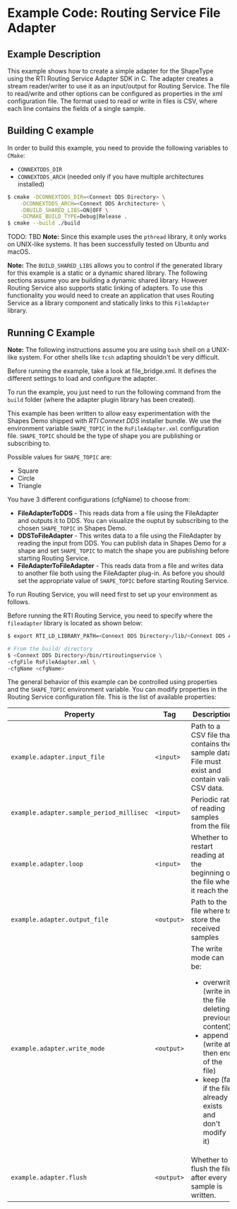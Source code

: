 # Example Code: Routing Service File Adapter

## Example Description
This example shows how to create a simple adapter for the ShapeType using the RTI Routing Service Adapter SDK in C. The adapter creates a stream reader/writer to use it as an input/output for Routing Service. The file to read/write and other options can be configured as properties in the xml configuration file.
The format used to read or write in files is CSV, where each line contains the fields of a single sample.
## Building C example

In order to build this example, you need to provide the following variables to
`CMake`:

- `CONNEXTDDS_DIR`
- `CONNEXTDDS_ARCH` (needed only if you have multiple architectures installed)

```bash
$ cmake -DCONNEXTDDS_DIR=<Connext DDS Directory> \
    -DCONNEXTDDS_ARCH=<Connext DDS Architecture> \
    -DBUILD_SHARED_LIBS=ON|OFF \
    -DCMAKE_BUILD_TYPE=Debug|Release .
$ cmake --build ./build
```
TODO: TBD
**Note:** Since this example uses the `pthread` library, it only works on
UNIX-like systems. It has been successfully tested on Ubuntu and macOS.

**Note:** The `BUILD_SHARED_LIBS` allows you to control if the generated library
for this example is a static or a dynamic shared library. The following sections
assume you are building a dynamic shared library. However Routing Service also
supports static linking of adapters. To use this functionality you would need to
create an application that uses Routing Service as a library component and
statically links to this `FileAdapter` library.

## Running C Example

**Note:** The following instructions assume you are using `bash` shell on a
UNIX-like system. For other shells like `tcsh` adapting shouldn't be very
difficult.

Before running the example, take a look at file_bridge.xml. It defines the
different settings to load and configure the adapter.

To run the example, you just need to run the following command from the `build`
folder (where the adapter plugin library has been created).

This example has been written to allow easy experimentation with the Shapes Demo
shipped with *RTI Connext DDS* installer bundle. We use the environment variable
```SHAPE_TOPIC``` in the ```RsFileAdapter.xml``` configuration file.
```SHAPE_TOPIC``` should be the type of shape you are publishing or subscribing to.

Possible values for ```SHAPE_TOPIC``` are:

- Square
- Circle
- Triangle

You have 3 different configurations (cfgName) to choose from:


-   **FileAdapterToDDS** - This reads data from a file using the FileAdapter and
outputs it to DDS. You can visualize the ouptut by subscribing to the chosen
```SHAPE_TOPIC``` in Shapes Demo.
-   **DDSToFileAdapter** - This writes data to a file using the FileAdapter by
reading the input from DDS. You can publish data in Shapes Demo for a shape and
set ```SHAPE_TOPIC``` to match the shape you are publishing before starting Routing Service.
-   **FileAdapterToFileAdapter** - This reads data from a file and writes data to
another file both using the FileAdapter plug-in. As before you should set the
appropriate value of ```SHAPE_TOPIC``` before starting Routing Service.

To run Routing Service, you will need first to set up your environment as follows.

Before running the RTI Routing Service, you need to specify where the
`fileadapter` library is located as shown below:

```bash
$ export RTI_LD_LIBRARY_PATH=<Connext DDS Directory>/lib/<Connext DDS Architecture>:<Path to fileadapter library>
```

```bash
# From the build/ directory
$ <Connext DDS Directory>/bin/rtiroutingservice \
-cfgFile RsFileAdapter.xml \
-cfgName <cfgName>
```
The general behavior of this example can be controlled using properties and the
```SHAPE_TOPIC``` environment variable. You can modify properties in the Routing
Service configuration file. This is the list of available properties:

| Property                                 | Tag        | Description                                                                                   |
| ---------------------------------------- | ---------- | ----------------------------------------------------------------------------------------------|
| `example.adapter.input_file`             | `<input>`  | Path to a CSV file that contains the sample data. File must exist and contain valid CSV data. |
| `example.adapter.sample_period_millisec` | `<input>`  | Periodic rate of reading samples from the file                                                |
| `example.adapter.loop`                   | `<input>`  | Whether to restart reading at the beginning of the file when it reach the                     |
| `example.adapter.output_file`            | `<output>` | Path to the file where to store the received samples                                          |
| `example.adapter.write_mode`             | `<output>` | The write mode can be:<ul><li>overwrite (write in the file deleting previous content)</li><li>append (write at then end of the file)</li><li>keep (fail if the file already exists and don't modify it)</li></ul>|
| `example.adapter.flush`                  | `<output>` | Whether to flush the file after every sample is written.                                      |
